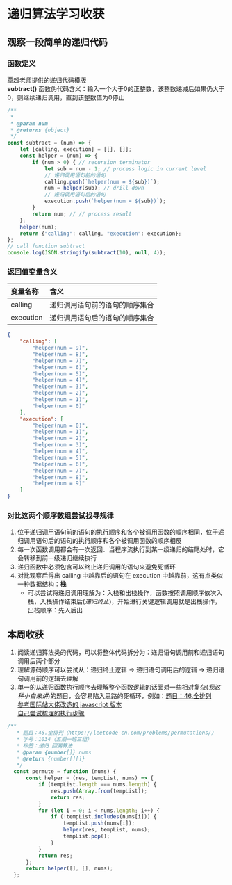 # 递归算法学习收获
## 观察一段简单的递归代码
### 函数定义
[覃超老师提供的递归代码模版](https://shimo.im/docs/DjqqGCT3xqDYwPyY/read)   
__subtract()__ 函数伪代码含义：输入一个大于0的正整数，该整数递减后如果仍大于0，则继续递归调用，直到该整数值为0停止
```javascript
/**
 *
 * @param num
 * @returns {object}
 */
const subtract = (num) => {
    let [calling, execution] = [[], []];
    const helper = (num) => {
        if (num > 0) { // recursion terminator
            let sub = num - 1; // process logic in current level
            // 递归调用语句前的语句
            calling.push(`helper(num = ${sub})`);
            num = helper(sub); // drill down 
            // 递归调用语句后的语句
            execution.push(`helper(num = ${sub})`);
        }
        return num; // // process result
    };
    helper(num);
    return {"calling": calling, "execution": execution};
};
// call function subtract
console.log(JSON.stringify(subtract(10), null, 4));
```
### 返回值变量含义
|变量名称|含义|
|:---|:---|
|calling|递归调用语句前的语句的顺序集合|
|execution|递归调用语句后的语句的顺序集合|
```json
{
    "calling": [
        "helper(num = 9)",
        "helper(num = 8)",
        "helper(num = 7)",
        "helper(num = 6)",
        "helper(num = 5)",
        "helper(num = 4)",
        "helper(num = 3)",
        "helper(num = 2)",
        "helper(num = 1)",
        "helper(num = 0)"
    ],
    "execution": [ 
        "helper(num = 0)",
        "helper(num = 1)",
        "helper(num = 2)",
        "helper(num = 3)",
        "helper(num = 4)",
        "helper(num = 5)",
        "helper(num = 6)",
        "helper(num = 7)",
        "helper(num = 8)",
        "helper(num = 9)"
    ]
}
```
### 对比这两个顺序数组尝试找寻规律
1. 位于递归调用语句前的语句的执行顺序和各个被调用函数的顺序相同，位于递归调用语句后的语句的执行顺序和各个被调用函数的顺序相反
2. 每一次函数调用都会有一次返回．当程序流执行到某一级递归的结尾处时，它会转移到前一级递归继续执行
3. 递归函数中必须包含可以终止递归调用的语句来避免死循环
4. 对比观察后得出 calling 中越靠后的语句在 execution 中越靠前，这有点类似一种数据结构：__栈__
    + 可以尝试将递归调用理解为：入栈和出栈操作，函数按照调用顺序依次入栈，入栈操作结束后(*递归终止*)，开始进行关键逻辑调用就是出栈操作，出栈顺序：先入后出
## 本周收获
1. 阅读递归算法类的代码，可以将整体代码拆分为：递归语句调用前和递归语句调用后两个部分
2. 理解源码顺序可以尝试从：递归终止逻辑 -> 递归语句调用后的逻辑 -> 递归语句调用前的逻辑去理解
3. 单一的从递归函数执行顺序去理解整个函数逻辑的话面对一些相对复杂(*我这种小白来讲*)的题目，会容易陷入思路的死循环，例如：[题目：46.全排列](https://leetcode-cn.com/problems/permutations/)   
[参考国际站大佬改造的 javascript 版本](https://leetcode.com/problems/permutations/discuss/18239/A-general-approach-to-backtracking-questions-in-Java-(Subsets-Permutations-Combination-Sum-Palindrome-Partioning))    
[自己尝试梳理的执行步骤](https://songzxdev.github.io/playgame/leatcode/blog/solution46.html) 
```javascript
/**
   * 题目：46.全排列（https://leetcode-cn.com/problems/permutations/）
   * 学号：1034（五期一班三组）
   * 标签：递归 回溯算法
   * @param {number[]} nums
   * @return {number[][]}
   */
  const permute = function (nums) {
      const helper = (res, tempList, nums) => {
          if (tempList.length === nums.length) {
              res.push(Array.from(tempList));
              return res;
          }
          for (let i = 0; i < nums.length; i++) {
              if (!tempList.includes(nums[i])) {
                  tempList.push(nums[i]);
                  helper(res, tempList, nums);
                  tempList.pop();
              }
          }
          return res;
      };
      return helper([], [], nums);
  };
```
